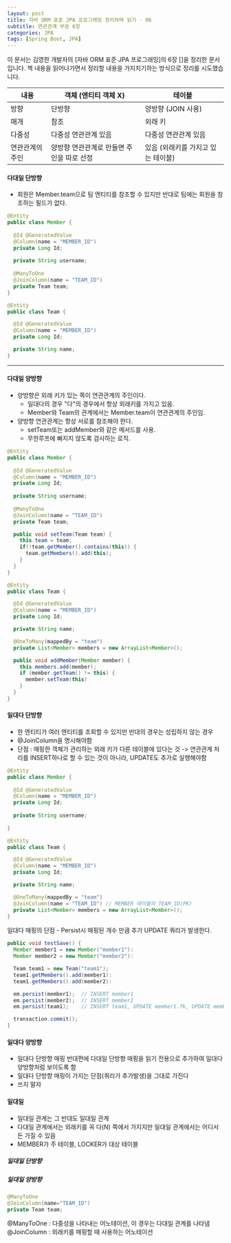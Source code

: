 ```yaml
---
layout: post
title: 자바 ORM 표준 JPA 프로그래밍 정리하며 읽기 - 06
subtitle: 연관관계 부분 6장
categories: JPA
tags: [Spring Boot, JPA]
---
```


이 문서는 김영한 개발자의 [자바 ORM 표준 JPA 프로그래밍]의 6장 []을 정리한 문서입니다. 책 내용을 읽어나가면서 정리할 내용을 가지치기하는 방식으로 정리를 시도했습니다.


| 내용            | 객체 (엔티티 객체 X)                      | 테이블                             |
| --------------- | ----------------------------------------- | ---------------------------------- |
| 방향            | 단방향                                    | 양방향 (JOIN 사용)                 |
| 매개            | 참조                                      | 외래 키                            |
| 다중성          | 다중성 연관관계 있음                      | 다중성 연관관계 있음               |
| 연관관계의 주인 | 양방향 연관관계로 만들면 주인을 따로 선정 | 있음 (외래키를 가지고 있는 테이블) |

#### 다대일 단방향

- 회원은 Member.team으로 팀 엔티티를 참조할 수 있지만 반대로 팀에는 회원을 참조하는 필드가 없다.

```java
@Entity
public class Member {
  
  @Id @GeneratedValue
  @Column(name = "MEMBER_ID")
  private Long Id;
  
  private String username;
  
  @ManyToOne
  @JoinColumn(name = "TEAM_ID")
  private Team team;
}
```

```java
@Entity
public class Team {

  @Id @GeneratedValue
  @Column(name = "MEMBER_ID")
  private Long Id;

  private String name;
}
```

---

#### 다대일 양방향

- 양방향은 외래 키가 있는 쪽이 연관관계의 주인이다.
  - 일대다의 경우 "다"의 경우에서 항상 외래키를 가지고 있음.
  - Member와 Team의 관계에서는 Member.team이 연관관계의 주인임.
- 양방향 연관관계는 항상 서로를 참조해야 한다.
  - setTeam또는 addMember와 같은 메서드를 사용.
  - 무한루프에 빠지지 않도록 검사하는 로직.


```java
@Entity
public class Member {
  
  @Id @GeneratedValue
  @Column(name = "MEMBER_ID")
  private Long Id;
  
  private String username;
  
  @ManyToOne
  @JoinColumn(name = "TEAM_ID")
  private Team team;

  public void setTeam(Team team) {
    this.team = team;
    if(!team.getMember().contains(this)) {
      team.getMembers().add(this);
    }
  }
}
```


```java
@Entity
public class Team {

  @Id @GeneratedValue
  @Column(name = "MEMBER_ID")
  private Long Id;

  private String name;

  @OneToMany(mappedBy = "team")
  private List<Member> members = new ArrayList<Member>();

  public void addMember(Member member) {
    this.members.add(member);
    if (member.getTeam() != this) {
      member.setTeam(this)
    }
  }
}
```

#### 일대다 단방향

- 한 엔티티가 여러 엔티티를 조회할 수 있지만 반대의 경우는 성립하지 않는 경우
- @JoinColumn을 명시해야함
- 단점 : 매핑한 객체가 관리하는 외래 키가 다른 테이블에 있다는 것 -> 연관관계 처리를 INSERT하나로 할 수 있는 것이 아니라, UPDATE도 추가로 실행해야함


```java
@Entity
public class Member {
  
  @Id @GeneratedValue
  @Column(name = "MEMBER_ID")
  private Long Id;
  
  private String username;
  
}
```

```java
@Entity
public class Team {

  @Id @GeneratedValue
  @Column(name = "MEMBER_ID")
  private Long Id;

  private String name;

  @OneToMany(mappedBy = "team")
  @JoinColumn(name = "TEAM_ID") // MEMBER 테이블의 TEAM_ID(PK)
  private List<Member> members = new ArrayList<Member>();
}
```

일대다 매핑의 단점 - Persist시 매핑된 개수 만큼 추가 UPDATE 쿼리가 발생한다.

```java
public void testSave() {
  Member member1 = new Member("member1"):
  Member member2 = new Member("member2"):

  Team team1 = new Team("team1");
  team1.getMembers().add(member1):
  team1.getMembers().add(member2):

  em.persist(member1);  // INSERT member1
  em.persist(member2);  // INSERT member2
  em.persist(team1);    // INSERT team1, UPDATE member1.fk, UPDATE member2.fk

  transaction.commit();
}
```

#### 일대다 양방향

- 일대다 단방향 매핑 반대편에 다대일 단방향 매핑을 읽기 전용으로 추가하여 일대다 양방향처럼 보이도록 함
- 일대다 단방향 매핑이 가지는 단점(쿼리가 추가발생)을 그대로 가진다
- 쓰지 말자


#### 일대일

- 일대일 관계는 그 반대도 일대일 관계
- 다대일 관계에서는 외래키를 꼭 다(N) 쪽에서 가지지만 일대일 관계에서는 어디서든 가질 수 있음
- MEMBER가 주 테이블, LOCKER가 대상 테이블

##### 일대일 단방향

##### 일대일 양방향


```java
@ManyToOne
@JoinColumn(name="TEAM_ID")
private Team team;
```

@ManyToOne : 다중성을 나타내는 어노테이션, 이 경우는 다대일 관계를 나타냄
@JoinColumn : 외래키를 매핑할 때 사용하는 어노테이션
